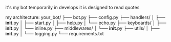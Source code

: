 it's my bot temporarily in develops
it is designed to read quotes


my architecture:
your_bot/
├── bot.py
├── config.py
├── handlers/
│   ├── __init__.py
│   ├── start.py
│   ├── help.py
│   └── echo.py
├── keyboards/
│   ├── __init__.py
│   └── inline.py
├── middlewares/
│   └── __init__.py
├── utils/
│   ├── __init__.py
│   └── logging.py
└── requirements.txt
